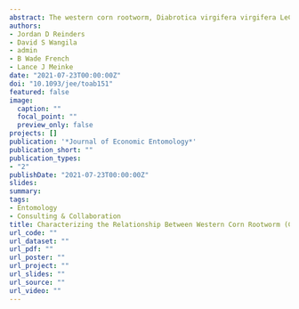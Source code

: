 ```yaml
---
abstract: The western corn rootworm, Diabrotica virgifera virgifera LeConte (Coleoptera - Chrysomelidae), is a significant pest of field corn, Zea mays L. (Poales - Poaceae), across the United States Corn Belt. Widespread adoption and continuous use of corn hybrids expressing the Cry3Bb1 protein to manage the western corn rootworm has resulted in greater than expected injury to Cry3Bb1-expressing hybrids in multiple areas of Nebraska. Single-plant bioassays were conducted on larval western corn rootworm populations to determine the level of resistance present in various Nebraska counties. The results confirmed a mosaic of susceptibility to Cry3Bb1 across Nebraska. Larval development metrics, including head capsule width and fresh weight, were measured to quantify the relationship between the level of resistance to Cry3Bb1 and larval developmental rate. Regression and correlation analyses indicate a significant positive relationship between Cry3Bb1 corrected survival and both larval development metrics. Results indicate that as the level of resistance to Cry3Bb1 within field populations increases, mean head capsule width and larval fresh weight also increase. This increases our understanding of western corn rootworm population dynamics and age structure variability present in the transgenic landscape that is part of the complex interaction of factors that drives resistance evolution. This collective variability and complexity within the landscape reinforces the importance of making corn rootworm management decisions based on information collected at the local level.
authors:
- Jordan D Reinders
- David S Wangila
- admin
- B Wade French
- Lance J Meinke
date: "2021-07-23T00:00:00Z"
doi: "10.1093/jee/toab151"
featured: false
image:
  caption: ""
  focal_point: ""
  preview_only: false
projects: []
publication: '*Journal of Economic Entomology*'
publication_short: ""
publication_types:
- "2"
publishDate: "2021-07-23T00:00:00Z"
slides:
summary: 
tags:
- Entomology
- Consulting & Collaboration
title: Characterizing the Relationship Between Western Corn Rootworm (Coleoptera - Chrysomelidae) Larval Survival on Cry3Bb1-Expressing Corn and Larval Development Metrics
url_code: ""
url_dataset: ""
url_pdf: ""
url_poster: ""
url_project: ""
url_slides: ""
url_source: ""
url_video: ""
---
```

